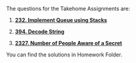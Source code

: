 The questions for the Takehome Assignments are:

1. [**232. Implement Queue using Stacks**](https://leetcode.com/problems/implement-queue-using-stacks/)

2. [**394. Decode String**](https://leetcode.com/problems/decode-string/)

3. [**2327. Number of People Aware of a Secret**](https://leetcode.com/problems/number-of-people-aware-of-a-secret/description/)


You can find the solutions in Homework Folder.